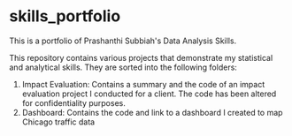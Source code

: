 # skills_portfolio
This is a portfolio of Prashanthi Subbiah's Data Analysis Skills.

This repository contains various projects that demonstrate my statistical and analytical skills. They are sorted into the following folders:
1. Impact Evaluation: Contains a summary and the code of an impact evaluation project I conducted for a client. The code has been altered for confidentiality purposes.
2. Dashboard: Contains the code and link to a dashboard I created to map Chicago traffic data 
